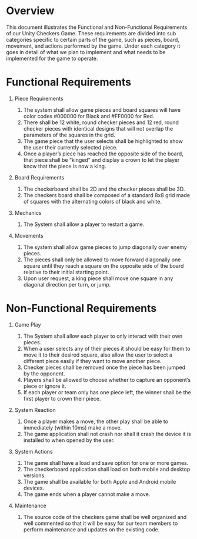 # Overview

This document illustrates the Functional and Non-Functional Requirements of our Unity Checkers Game. These requirements are divided into sub categories specific to certain parts of the game, such as pieces, board, movement, and actions performed by the game. Under each category it goes in detail of what we plan to implement and what needs to be implemented for the game to operate.

# Functional Requirements

1. Piece Requirements
	1. The system shall allow game pieces and board squares will have color codes #000000 for Black and #FF0000 for Red.
	2. There shall be 12 white, round checker pieces and 12 red, round checker pieces with identical designs that will not overlap the parameters of the squares in the grid.
	3. The game piece that the user selects shall be highlighted to show the user their currently selected piece.
	4. Once a player’s piece has reached the opposite side of the board, that piece shall be “kinged” and display a crown to let the player know that the piece is now a king.

2. Board Requirements
	1. The checkerboard shall be 2D and the checker pieces shall be 3D.
	2. The checkers board shall be composed of a standard 8x8 grid made of squares with the alternating colors of black and white.

3. Mechanics
	1. The System shall allow a player to restart a game.

4. Movements
	1. The system shall allow game pieces to jump diagonally over enemy pieces.
	2. The pieces shall only be allowed to move forward diagonally one square until they reach a square on the opposite side of the board relative to their initial starting point.
	3. Upon user request, a king piece shall move one square in any diagonal direction per turn, or jump.


# Non-Functional Requirements
1. Game Play
	1. The System shall allow each player to only interact with their own pieces.
	2. When a user selects any of their pieces it should be easy for them to move it to their desired square, also allow the user to select a different piece easily if they want to move another piece.
	3. Checker pieces shall be removed once the piece has been jumped by the opponent.
	4. Players shall be allowed to choose whether to capture an opponent’s piece or ignore it.
	5. If each player or team only has one piece left, the winner shall be the first player to crown their piece.

2. System Reaction
	1. Once a player makes a move, the other play shall be able to immediately (within 10ms) make a move.
	2. The game application shall not crash nor shall it crash the device it is installed to when opened by the user.

3. System Actions
	1. The game shall have a load and save option for one or more games.
	2. The checkerboard application shall load on both mobile and desktop versions.
	3. The game shall be available for both Apple and Android mobile devices.
	4. The game ends when a player cannot make a move.

4. Maintenance
	1. The source code of the checkers game shall be well organized and well commented so that it will be easy for our team members to perform maintenance and updates on the existing code.
